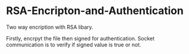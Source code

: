 # RSA-Encripton-and-Authentication
Two way encription with RSA libary. 

Firstly, encrpyt the file then signed for authentication. Socket communication is to verify if signed value is true or not.  
